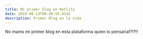 ```yaml
---
title: Mi primer blog en Netlify
date: 2019-08-13T00:48:55.014Z
description: Primer Blog en la vida
---
```


No mams mi primer blog en esta plataforma quien lo pensaria!?!?!!
